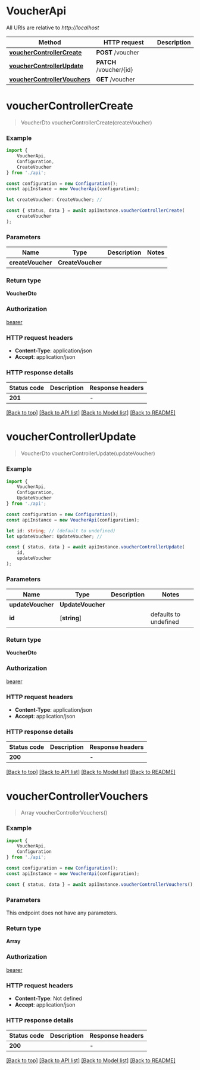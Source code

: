 # VoucherApi

All URIs are relative to *http://localhost*

|Method | HTTP request | Description|
|------------- | ------------- | -------------|
|[**voucherControllerCreate**](#vouchercontrollercreate) | **POST** /voucher | |
|[**voucherControllerUpdate**](#vouchercontrollerupdate) | **PATCH** /voucher/{id} | |
|[**voucherControllerVouchers**](#vouchercontrollervouchers) | **GET** /voucher | |

# **voucherControllerCreate**
> VoucherDto voucherControllerCreate(createVoucher)


### Example

```typescript
import {
    VoucherApi,
    Configuration,
    CreateVoucher
} from './api';

const configuration = new Configuration();
const apiInstance = new VoucherApi(configuration);

let createVoucher: CreateVoucher; //

const { status, data } = await apiInstance.voucherControllerCreate(
    createVoucher
);
```

### Parameters

|Name | Type | Description  | Notes|
|------------- | ------------- | ------------- | -------------|
| **createVoucher** | **CreateVoucher**|  | |


### Return type

**VoucherDto**

### Authorization

[bearer](../README.md#bearer)

### HTTP request headers

 - **Content-Type**: application/json
 - **Accept**: application/json


### HTTP response details
| Status code | Description | Response headers |
|-------------|-------------|------------------|
|**201** |  |  -  |

[[Back to top]](#) [[Back to API list]](../README.md#documentation-for-api-endpoints) [[Back to Model list]](../README.md#documentation-for-models) [[Back to README]](../README.md)

# **voucherControllerUpdate**
> VoucherDto voucherControllerUpdate(updateVoucher)


### Example

```typescript
import {
    VoucherApi,
    Configuration,
    UpdateVoucher
} from './api';

const configuration = new Configuration();
const apiInstance = new VoucherApi(configuration);

let id: string; // (default to undefined)
let updateVoucher: UpdateVoucher; //

const { status, data } = await apiInstance.voucherControllerUpdate(
    id,
    updateVoucher
);
```

### Parameters

|Name | Type | Description  | Notes|
|------------- | ------------- | ------------- | -------------|
| **updateVoucher** | **UpdateVoucher**|  | |
| **id** | [**string**] |  | defaults to undefined|


### Return type

**VoucherDto**

### Authorization

[bearer](../README.md#bearer)

### HTTP request headers

 - **Content-Type**: application/json
 - **Accept**: application/json


### HTTP response details
| Status code | Description | Response headers |
|-------------|-------------|------------------|
|**200** |  |  -  |

[[Back to top]](#) [[Back to API list]](../README.md#documentation-for-api-endpoints) [[Back to Model list]](../README.md#documentation-for-models) [[Back to README]](../README.md)

# **voucherControllerVouchers**
> Array<VoucherDto> voucherControllerVouchers()


### Example

```typescript
import {
    VoucherApi,
    Configuration
} from './api';

const configuration = new Configuration();
const apiInstance = new VoucherApi(configuration);

const { status, data } = await apiInstance.voucherControllerVouchers();
```

### Parameters
This endpoint does not have any parameters.


### Return type

**Array<VoucherDto>**

### Authorization

[bearer](../README.md#bearer)

### HTTP request headers

 - **Content-Type**: Not defined
 - **Accept**: application/json


### HTTP response details
| Status code | Description | Response headers |
|-------------|-------------|------------------|
|**200** |  |  -  |

[[Back to top]](#) [[Back to API list]](../README.md#documentation-for-api-endpoints) [[Back to Model list]](../README.md#documentation-for-models) [[Back to README]](../README.md)

